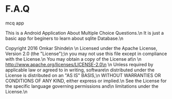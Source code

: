 # F.A.Q
mcq app

This is a Android Application About Multiple Choice Questions.\n
It is just a basic app for beginers to learn about sqlite Database.\n


Copyright 2016 Omkar Shinde\n
\n
Licensed under the Apache License, Version 2.0 (the "License");\n
you may not use this file except in compliance with the License.\n
You may obtain a copy of the License at\n
\n
    http://www.apache.org/licenses/LICENSE-2.0\n
\n
Unless required by applicable law or agreed to in writing, software\n
distributed under the License is distributed on an "AS IS" BASIS,\n
WITHOUT WARRANTIES OR CONDITIONS OF ANY KIND, either express or implied.\n
See the License for the specific language governing permissions and\n
limitations under the License.\n
